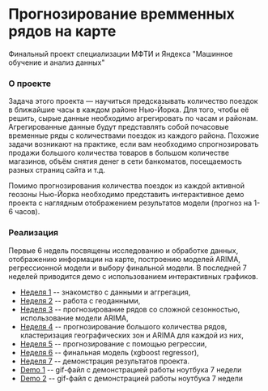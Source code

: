 # Прогнозирование времменных рядов на карте

Финальный проект специализации МФТИ и Яндекса "Машинное обучение и анализ данных"

### О проекте

Задача этого проекта — научиться предсказывать количество поездок в ближайшие часы в каждом районе Нью-Йорка. 
Для того, чтобы её решить, сырые данные необходимо агрегировать по часам и районам. Агрегированные данные будут представлять 
собой почасовые временные ряды с количествами поездок из каждого района. Похожие задачи возникают на практике, если вам необходимо 
спрогнозировать продажи большого количества товаров в большом количестве магазинов, объём снятия денег в сети банкоматов, посещаемость 
разных страниц сайта и т.д.

Помимо прогнозирования количества поездок из каждой активной геозоны Нью-Йорка необходимо представить интерактивное демо 
проекта с наглядным отображением результатов модели (прогноз на 1-6 часов).

### Реализация

Первые 6 недель посвящены исследованию и обработке данных, отображению информации на карте, построению моделей ARIMA, 
регрессионной модели и выбору финальной модели. В последней 7 неделей приводится демо с использованием интерактивных графиков.

* [Неделя 1](https://github.com/APodolskiy/Taxi/blob/master/Taxi%20Week%201.ipynb) -- знакомство с данными и аггрегация,
* [Неделя 2](https://github.com/APodolskiy/Taxi/blob/master/Taxi%20Week%202_1.ipynb) -- работа с геоданными,
* [Неделя 3](https://github.com/APodolskiy/Taxi/blob/master/Taxi%20Week%203.ipynb) -- прогнозирование рядов со сложной сезонностью, использование модели ARIMA,
* [Неделя 4](https://github.com/APodolskiy/Taxi/blob/master/Taxi%20Week%204.ipynb) -- прогнозирование большого количества рядов, кластеризация географических зон и ARIMA для каждой из них,
* [Неделя 5](https://github.com/APodolskiy/Taxi/blob/master/Taxi%20Week%205.ipynb) -- прогнозирование с помощью регрессии,
* [Неделя 6](https://github.com/APodolskiy/Taxi/blob/master/Taxi%20Week%206.ipynb) -- финальная модель (xgboost regressor),
* [Неделя 7](https://github.com/APodolskiy/Taxi/blob/master/Taxi%20Week%207%20Final.ipynb) -- демонстрация результатов проекта.
* [Demo 1](https://github.com/APodolskiy/Taxi/blob/master/video1.gif) -- gif-файл с демонстрацией работы ноутбука 7 недели
* [Demo 2](https://github.com/APodolskiy/Taxi/blob/master/video2.gif) -- gif-файл с демонстрацией работы ноутбука 7 недели
